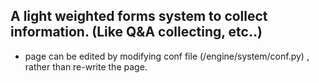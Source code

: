 ## A light weighted forms system to collect information. (Like Q&A collecting, etc..)
- page can be edited by modifying conf file (/engine/system/conf.py) , rather than re-write the page.

